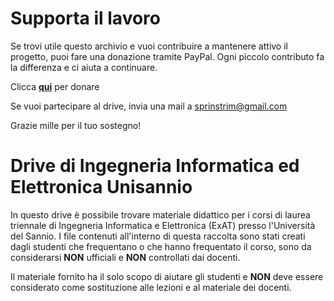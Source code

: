 # Supporta il lavoro

Se trovi utile questo archivio e vuoi contribuire a mantenere attivo il progetto, puoi fare una donazione tramite PayPal. Ogni piccolo contributo fa la differenza e ci aiuta a continuare.

Clicca [**qui**](https://paypal.me/fidaje) per donare

Se vuoi partecipare al drive, invia una mail a sprinstrim@gmail.com


Grazie mille per il tuo sostegno!

# Drive di Ingegneria Informatica ed Elettronica Unisannio

In questo drive è possibile trovare materiale didattico per i corsi di laurea triennale di Ingegneria Informatica e Elettronica (ExAT) presso l'Università del Sannio.
I file contenuti all'interno di questa raccolta sono stati creati dagli studenti che frequentano o che hanno frequentato il corso, sono da considerarsi **NON** ufficiali e **NON** controllati dai docenti.

Il materiale fornito ha il solo scopo di aiutare gli studenti e **NON** deve  essere considerato come sostituzione alle lezioni e al materiale dei docenti.

